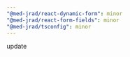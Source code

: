 ```yaml
---
"@med-jrad/react-dynamic-form": minor
"@med-jrad/react-form-fields": minor
"@med-jrad/tsconfig": minor
---
```


update
